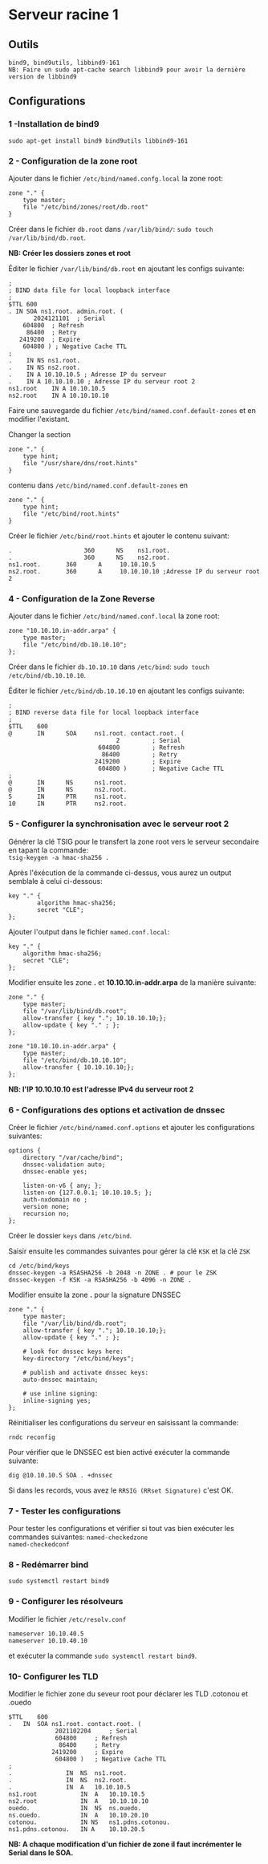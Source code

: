 # Serveur racine 1

## Outils ##

`bind9, bind9utils, libbind9-161`<br>
`NB: Faire un sudo apt-cache search libbind9 pour avoir la dernière version de libbind9`

## Configurations ##

### 1 -Installation de bind9 ###

`sudo apt-get install bind9 bind9utils libbind9-161`

### 2 - Configuration de la zone root ###

Ajouter dans le fichier `/etc/bind/named.confg.local` la zone root:

```
zone "." {
    type master;
    file "/etc/bind/zones/root/db.root"
}
```

Créer dans le fichier `db.root` dans `/var/lib/bind/`:
`sudo touch /var/lib/bind/db.root`.

**NB: Créer les dossiers zones et root**

Éditer le fichier `/var/lib/bind/db.root` en ajoutant les configs suivante:

```
;
; BIND data file for local loopback interface
;
$TTL 600
. IN SOA ns1.root. admin.root. (
       2024121101  ; Serial
    604800  ; Refresh
     86400  ; Retry
   2419200  ; Expire
    604800 ) ; Negative Cache TTL
;
.    IN NS ns1.root.
.    IN NS ns2.root.
.    IN A 10.10.10.5 ; Adresse IP du serveur
.    IN A 10.10.10.10 ; Adresse IP du serveur root 2
ns1.root    IN A 10.10.10.5
ns2.root    IN A 10.10.10.10
```
Faire une sauvegarde du fichier `/etc/bind/named.conf.default-zones` et en modifier l'existant.

Changer la section

```
zone "." {
    type hint;
    file "/usr/share/dns/root.hints"
} 
```

contenu dans `/etc/bind/named.conf.default-zones` en

```
zone "." {
    type hint;
    file "/etc/bind/root.hints"
} 
```

Créer le fichier `/etc/bind/root.hints` et ajouter le contenu suivant:

```
.                    360      NS    ns1.root.
.                    360      NS    ns2.root.
ns1.root.       360      A     10.10.10.5
ns2.root.       360      A     10.10.10.10 ;Adresse IP du serveur root 2
```

### 4 - Configuration de la Zone Reverse
Ajouter dans le fichier `/etc/bind/named.conf.local` la zone root:

```
zone "10.10.10.in-addr.arpa" {
	type master;
	file "/etc/bind/db.10.10.10";
};
```

Créer dans le fichier `db.10.10.10` dans `/etc/bind`:
`sudo touch /etc/bind/db.10.10.10`.

Éditer le fichier `/etc/bind/db.10.10.10` en ajoutant les configs suivante:

```
;
; BIND reverse data file for local loopback interface
;
$TTL    600
@       IN      SOA     ns1.root. contact.root. (
                              2         ; Serial
                         604800         ; Refresh
                          86400         ; Retry
                        2419200         ; Expire
                         604800 )       ; Negative Cache TTL
;
@       IN      NS      ns1.root.
@       IN      NS      ns2.root.
5       IN      PTR     ns1.root.
10      IN      PTR     ns2.root.
```

### 5 - Configurer la synchronisation avec le serveur root 2 ###
Générer la clé TSIG pour le transfert la zone root vers le serveur secondaire en tapant la commande: <br>
`tsig-keygen -a hmac-sha256 .`

Après l'éxécution de la commande ci-dessus, vous aurez un output semblale à celui ci-dessous: <br>
```
key "." {
        algorithm hmac-sha256;
        secret "CLE";
};
```
Ajouter l'output dans le fichier `named.conf.local`:

```
key "." {
	algorithm hmac-sha256;
	secret "CLE";
};
```

Modifier ensuite les zone **.** et **10.10.10.in-addr.arpa** de la manière suivante:

```
zone "." {
    type master;
    file "/var/lib/bind/db.root";
	allow-transfer { key "."; 10.10.10.10;};
	allow-update { key "." ; };
};
```

```
zone "10.10.10.in-addr.arpa" {
	type master;
	file "/etc/bind/db.10.10.10";
    allow-transfer { 10.10.10.10;};
};
```

**NB: l'IP 10.10.10.10 est l'adresse IPv4 du serveur root 2**

### 6 - Configurations des options et activation de dnssec ###

Créer le fichier `/etc/bind/named.conf.options` et ajouter les configurations suivantes:


```
options {
	directory "/var/cache/bind";
	dnssec-validation auto;
	dnssec-enable yes;

	listen-on-v6 { any; };
	listen-on {127.0.0.1; 10.10.10.5; };
	auth-nxdomain no ;
	version none;
	recursion no;
};

```

Créer le dossier `keys` dans `/etc/bind`.

Saisir ensuite les commandes suivantes pour gérer la clé `KSK` et la clé `ZSK`

```
cd /etc/bind/keys
dnssec-keygen -a RSASHA256 -b 2048 -n ZONE . # pour le ZSK
dnssec-keygen -f KSK -a RSASHA256 -b 4096 -n ZONE .
```

Modifier ensuite la zone **.** pour la signature DNSSEC

```
zone "." {
    type master;
    file "/var/lib/bind/db.root";
	allow-transfer { key "."; 10.10.10.10;};
	allow-update { key "." ; };
	
	# look for dnssec keys here:
    key-directory "/etc/bind/keys";
    
    # publish and activate dnssec keys:
    auto-dnssec maintain;
    
    # use inline signing:
    inline-signing yes;
};
```

Réinitialiser les configurations du serveur en saisissant la commande:

`rndc reconfig`

Pour vérifier que le DNSSEC est bien activé exécuter la commande suivante:

`dig @10.10.10.5 SOA . +dnssec`

Si dans les records, vous avez le `RRSIG (RRset Signature)` c'est OK.  

### 7 - Tester les configurations ###

Pour tester les configurations et vérifier si tout vas bien exécuter les commandes suivantes:
`named-checkedzone` <br>
`named-checkedconf`

### 8 - Redémarrer bind ###

`sudo systemctl restart bind9`

### 9 - Configurer les résolveurs ###

Modifier le fichier `/etc/resolv.conf`

```
nameserver 10.10.40.5
nameserver 10.10.40.10
```
et exécuter la commande `sudo systemctl restart bind9`.

### 10- Configurer les TLD ###

Modifier le fichier zone du seveur root pour déclarer les TLD .cotonou et .ouedo

```
$TTL	600
.	IN	SOA	ns1.root. contact.root. (
		     2021102204		; Serial
			 604800		; Refresh
			  86400		; Retry
			2419200		; Expire
			 604800 )	; Negative Cache TTL
;
.				IN	NS	ns1.root.
.				IN	NS	ns2.root.
.				IN	A	10.10.10.5
ns1.root			IN	A	10.10.10.5
ns2.root			IN	A	10.10.10.10
ouedo.				IN	NS	ns.ouedo.
ns.ouedo.			IN	A	10.10.20.10
cotonou.            IN NS   ns1.pdns.cotonou.
ns1.pdns.cotonou.   IN A    10.10.20.5 
```


**NB: A chaque modification d'un fichier de zone il faut incrémenter le Serial dans le SOA.**

